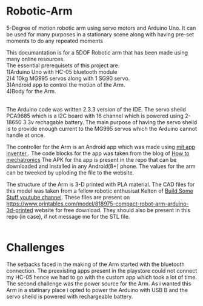 # Robotic-Arm
5-Degree of motion robotic arm using servo motors and Arduino Uno. It can be used for many purposes in a stationary scene along with having pre-set moments to do any repeated moments
<br/>

This documantation is for a 5DOF Robotic arm that has been made using many online resources.<br />
The essential prerequisets of this project are:
<br/>
1)Arduino Uno with HC-05 bluetooth module<br/>
2)4 10kg MG995 servos along with 1 SG90 servo.<br/>
3)Android app to control the motion of the Arm.<br/>
4)Body for the Arm.<br/><br/>

The Arduino code was written 2.3.3 version of the IDE. The servo sheild PCA9685 which is a I2C board with 16 channel which is powered using 2-18650 3.3v rechagable battery. The main purpose of having the servo sheild is to provide enough current to the MG995 servos which the Arduino cannot handle at once.<br/>
<!-- write about HC-05-->
<!-- include pics of servo-->
The controller for the Arm is an Android app which was made using [mit app inventer ](https://appinventor.mit.edu/). The code blocks for the app was taken from the blog of [How to mechatronics](https://howtomechatronics.com/tutorials/arduino/diy-arduino-robot-arm-with-smartphone-control/) The APK for the app is present in the repo that can be downloaded and installed in any Android(8+) phone. The values for the arm can be tweeked by uploding the file to the website.<br/>


The structure of the Arm is 3-D printed with PLA material.
The CAD files for this model was taken from a fellow robotic enthusisat Kelton of 
[Build Some Stuff youtube channel](https://www.youtube.com/@buildsomestuff). These files are present on https://www.printables.com/model/818975-compact-robot-arm-arduino-3d-printed website for free download. They should also be present in this repo (in case), if not message me for the STL file.
<br /><br/>

<!--circuit diagram graphically-->
# Challenges

The setbacks faced in the making of the Arm started with the bluetooth connection. The preexisting apps present in the playstore could not connect my HC-05 hence we had to go with the custom app which took a lot of time.<br/>
The second challenge was the power source for the Arm. As i wanted this Arm in a statinary place i opted to power the Arduino with USB B and the servo sheild is powered with rechargeable battery.<br/>



